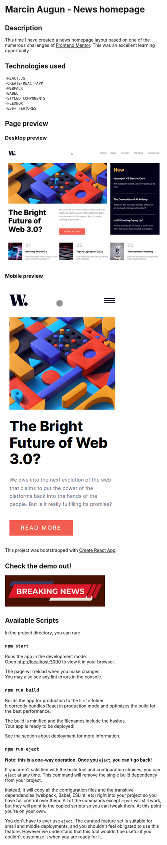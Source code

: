 # Marcin Augun - News homepage

## Description

This time I have created a news homepage layout based on one of the numerous challenges of [Frontend Mentor](https://www.frontendmentor.io/home). This was an excellent learning opportunity.
## Technologies used

    -REACT.JS
    -CREATE-REACT-APP
    -WEBPACK
    -BABEL
    -STYLED COMPONENTS
    -FLEXBOX
    -ES6+ FEATURES

## Page preview

### Desktop preview

![](news-page-desktop.gif)

### Mobile preview

![](news-page-mobile.gif)

This project was bootstrapped with [Create React App](https://github.com/facebook/create-react-app).
 
 ## Check the demo out!

[![](news-page-link.png)]()

## Available Scripts

In the project directory, you can run:

### `npm start`

Runs the app in the development mode.\
Open [http://localhost:3000](http://localhost:3000) to view it in your browser.

The page will reload when you make changes.\
You may also see any lint errors in the console.

### `npm run build`

Builds the app for production to the `build` folder.\
It correctly bundles React in production mode and optimizes the build for the best performance.

The build is minified and the filenames include the hashes.\
Your app is ready to be deployed!

See the section about [deployment](https://facebook.github.io/create-react-app/docs/deployment) for more information.

### `npm run eject`

**Note: this is a one-way operation. Once you `eject`, you can't go back!**

If you aren't satisfied with the build tool and configuration choices, you can `eject` at any time. This command will remove the single build dependency from your project.

Instead, it will copy all the configuration files and the transitive dependencies (webpack, Babel, ESLint, etc) right into your project so you have full control over them. All of the commands except `eject` will still work, but they will point to the copied scripts so you can tweak them. At this point you're on your own.

You don't have to ever use `eject`. The curated feature set is suitable for small and middle deployments, and you shouldn't feel obligated to use this feature. However we understand that this tool wouldn't be useful if you couldn't customize it when you are ready for it.